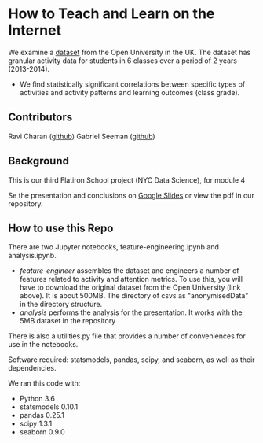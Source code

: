 # How to Teach and Learn on the Internet
We examine a [dataset](https://analyse.kmi.open.ac.uk/open_dataset)
from the Open University in the UK. The dataset has granular activity data for
students in 6 classes over a period of 2 years (2013-2014).

- We find statistically significant correlations between specific types of
activities and activity patterns and learning outcomes (class grade).

## Contributors
Ravi Charan ([github](https://github.com/rcharan/))
Gabriel Seeman ([github](https://github.com/gseemann))

## Background
This is our third Flatiron School project (NYC Data Science), for module 4

Se the presentation and conclusions on [Google Slides](https://docs.google.com/presentation/d/1dfHFlbCMSFO3Hv7CUhEBZI7zMS4QV0EXoaoM0IXFb7A/edit?usp=sharing)
or view the pdf in our repository.

## How to use this Repo
There are two Jupyter notebooks, feature-engineering.ipynb and analysis.ipynb.
- *feature-engineer* assembles the dataset and engineers a number of features
related to activity and attention metrics. To use this, you will have to download
the original dataset from the Open University (link above). It is about 500MB. The
directory of csvs as "anonymisedData" in the directory structure.
- *analysis* performs the analysis for the presentation. It works with the 5MB dataset
in the repository

There is also a utilities.py file that provides a number of conveniences for use in the
notebooks.

Software required: statsmodels, pandas, scipy, and seaborn, as well as their dependencies.

We ran this code with:
- Python 3.6
- statsmodels 0.10.1
- pandas 0.25.1
- scipy 1.3.1
- seaborn 0.9.0
